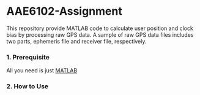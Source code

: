# AAE6102-Assignment
This repository provide MATLAB code to calculate user position and clock bias by processing raw GPS data. A sample of raw GPS data files includes two parts,
ephemeris file and receiver file, respectively.

### 1. Prerequisite
All you need is just [MATLAB](https://ww2.mathworks.cn/products/matlab.html)

### 2. How to Use
